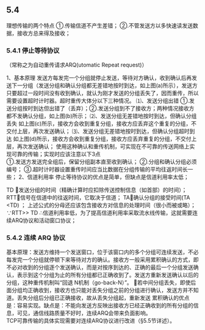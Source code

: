 ## 5.4

理想传输的两个特点 
①.传输信道不产生差错；
②.不管发送方以多快速读发送数据，接收方总来得及接收；

### 5.4.1 停止等待协议

（常称之为自动重传请求ARQ(utomatic Repeat request)）

1、基本原理 发送方每发完一个分组就停止发送，等待对方确认，收到确认后再发送下一分组（发送分组和确认分组都无差错地按时到达，如上图(a)所示），发送方只要超过一段时间没有收到确认，就认为刚才发送的分组丢失了，因而重传，所以需要设置超时计时器。超时重传大体分以下三种情况。 
⑴、发送分组出错 ①.发送分组按时到达但出错了（丢弃）；②.发送分组到不了接收方；两种情况接收方都不发确认分组，如上图(b)所示；
⑵、发送分组无差错地按时到达，但确认分组丢失 如上图(c)所示，接收方会收到重复分组，接收方应丢弃这个重复的分组，不交付上层，再次发送确认；
⑶、发送分组无差错地按时到达，但确认分组超时到达 如上图(d)所示，接收方会收到重复分组，接收方应丢弃重复的分组，不交付上层，再次发送确认；
使用这种确认和重传机制，可实现在不可靠的传送网络上实现可靠的传输；实现时应该注意以下3点  
①.发送方发送完全组后，保留分组副本直至收到确认；
②.分组和确认分组必须编号；
③.超时计时器设置重传时间应当比数据在分组传输的平均往返时间长一些；
2、信道利用率 停止等待协议的优点是简单，但缺点是信道利用率太低；

TD 发送分组的时间（精确计算时应扣除传送控制信息（如首部）的时间）；
RTT信号在信道中的往返时间，它取决于信道；
TA确认分组的接受时间(TA <TD) ；
上述公式的分母还应该包含接收方对信息的处理时间（很小而被或略）；
∵RTT>> TD  ∴信道利用率低，为了提高信道利用率采取流水线传输，这就需要连续ARQ协议和活动窗口协议；

### 5.4.2 连续 ARQ 协议



基本原理：发送方维持一个发送窗口，位于该窗口内的多个分组可连续发送，不必每发完一个分组就停顿下来等待对方的确认。接收方一般采用累积确认的方式，即不必对收到的分组逐个发送确认，而是对按序到达的、正确的最后一个分组发送确认，表示到这个分组为止的所有分组都已正确收到了。发送方重新发送确认以后的分组，这种重传机制叫“回退 N机制（go-back-N）”。
若中间分组丢失，即使后面分组均正确收到，接收方也只能对丢失分组之前的分组进行确认，发送方并不知道。丢失分组后分组已正确接收，故从丢失分组起，重新发送
累积确认的优点是：容易实现。缺点是：不能向发送方反映出接收方已经正确收到的所有分组的信息，可见，通信线路质量不好时，连续ARQ会带来负面影响。  
		TCP可靠传输的具体实现需要对连续ARQ协议进行改进（§5.5节详述）。

